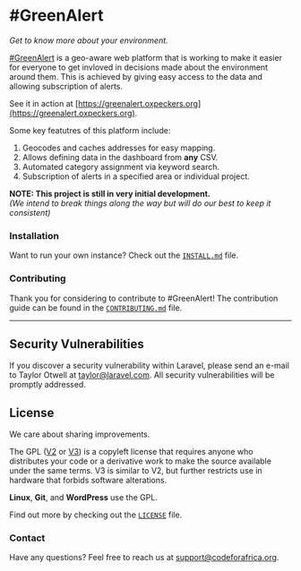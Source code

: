 \#GreenAlert
============

*Get to know more about your environment.*

[#GreenAlert](https://greenalert.oxpeckers.org) is a geo-aware web platform that is working to make it easier for everyone to get invloved in decisions made about the environment around them. This is achieved by giving easy access to the data and allowing subscription of alerts.

See it in action at [https://greenalert.oxpeckers.org](https://greenalert.oxpeckers.org).

Some key featutres of this platform include:

1. Geocodes and caches addresses for easy mapping.
2. Allows defining data in the dashboard from **any** CSV.
3. Automated category assignment via keyword search.
4. Subscription of alerts in a specified area or individual project.

**NOTE: This project is still in very initial development.**  
*(We intend to break things along the way but will do our best to keep it consistent)*


### Installation

Want to run your own instance? Check out the [`INSTALL.md`](./INSTALL.md) file.


### Contributing

Thank you for considering to contribute to #GreenAlert! The contribution guide can be found in the [`CONTRIBUTING.md`](./CONTRIBUTING.md) file.

---

## Security Vulnerabilities

If you discover a security vulnerability within Laravel, please send an e-mail to Taylor Otwell at taylor@laravel.com. All security vulnerabilities will be promptly addressed.

## License

We care about sharing improvements.

The GPL ([V2](http://choosealicense.com/licenses/gpl-2.0/) or [V3](http://choosealicense.com/licenses/gpl-3.0/)) is a copyleft license that requires anyone who distributes your code or a derivative work to make the source available under the same terms. V3 is similar to V2, but further restricts use in hardware that forbids software alterations.

**Linux**, **Git**, and **WordPress** use the GPL.

Find out more by checking out the [`LICENSE`](./LICENSE) file.


### Contact

Have any questions? Feel free to reach us at [support@codeforafrica.org](mailto:support@codeforafrica.org).
